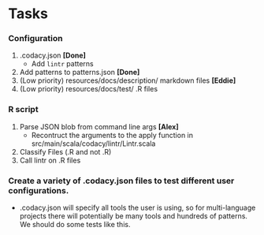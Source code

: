 # Tasks

### Configuration

1. .codacy.json **[Done]**
    - Add `lintr` patterns
2. Add patterns to patterns.json **[Done]**
3. (Low priority) resources/docs/description/ markdown files **[Eddie]**
4. (Low priority) resources/docs/test/ .R files


### R script

1. Parse JSON blob from command line args **[Alex]**
    - Recontruct the arguments to the apply function in src/main/scala/codacy/lintr/Lintr.scala
2. Classify Files (.R and not .R)
3. Call lintr on .R files


### Create a variety of .codacy.json files to test different user configurations.

- .codacy.json will specify all tools the user is using, so for multi-language projects there will potentially be many tools and hundreds of patterns. We should do some tests like this.
